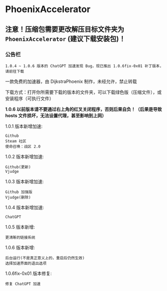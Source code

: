 # PhoenixAccelerator

## 注意！压缩包需要更改解压目标文件夹为 `PhoenixAccelerator` (建议下载安装包)！

### 公告栏

```
1.0.4 ~ 1.0.6 版本的 ChatGPT 加速发现 Bug，现已推出 1.0.6fix-0x01 补丁版本，请前往下载
```

一款免费的加速器，由 DijkstraPhoenix 制作，未经允许，禁止转载

下载方式：打开你所需要下载的版本的文件夹，可以下载绿色版（压缩文件），或安装程序（可执行文件）

__1.0.6 以前版本请不要通过右上角的红叉关闭程序，否则后果自负！（后果是导致 hosts 文件损坏，无法设置代理，甚至影响到上网）__

1.0.1 版本新增加速:

```
Github
Steam 社区
使命召唤：战区 2.0
```

1.0.2 版本新增加速:

```
Github(更新)
Vjudge
```

1.0.3 版本新增加速:

```
Github 加强版
Vjudge(删除)
```

1.0.4 版本新增加速:

```
ChatGPT
```

1.0.5 版本新增:

```
更清晰的链接系统
```

1.0.6 版本新增:

```
后台运行(不是真正意义上的，重启后仍然生效)
选择加速界面的退出选项
```

1.0.6fix-0x01 版本修复:

```
修复 ChatGPT 加速
```
